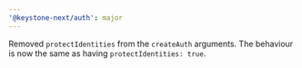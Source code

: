 ```yaml
---
'@keystone-next/auth': major
---
```


Removed `protectIdentities` from the `createAuth` arguments. The behaviour is now the same as having `protectIdentities: true`.
